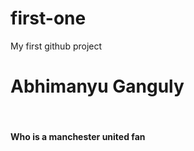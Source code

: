 # first-one
My first github project
<br>
<h1>Abhimanyu Ganguly</h1>
<br>
<h4>Who is a manchester united fan</h4>
